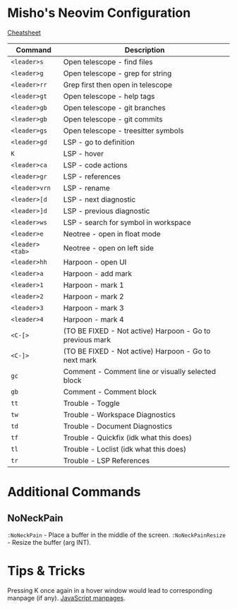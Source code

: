 # Misho's Neovim Configuration

[Cheatsheet](./CHEATSHEET.md)

| Command         | Description                                              |
| --------------- | -------------------------------------------------------- |
| `<leader>s`     | Open telescope - find files                              |
| `<leader>g`     | Open telescope - grep for string                         |
| `<leader>rr`    | Grep first then open in telescope                        |
| `<leader>gt`    | Open telescope - help tags                               |
| `<leader>gb`    | Open telescope - git branches                            |
| `<leader>gb`    | Open telescope - git commits                             |
| `<leader>gs`    | Open telescope - treesitter symbols                      |
| `<leader>gd`    | LSP - go to definition                                   |
| `K`             | LSP - hover                                              |
| `<leader>ca`    | LSP - code actions                                       |
| `<leader>gr`    | LSP - references                                         |
| `<leader>vrn`   | LSP - rename                                             |
| `<leader>[d`    | LSP - next diagnostic                                    |
| `<leader>]d`    | LSP - previous diagnostic                                |
| `<leader>ws`    | LSP - search for symbol in workspace                     |
| `<leader>e`     | Neotree - open in float mode                             |
| `<leader><tab>` | Neotree - open on left side                              |
| `<leader>hh`    | Harpoon - open UI                                        |
| `<leader>a`     | Harpoon - add mark                                       |
| `<leader>1`     | Harpoon - mark 1                                         |
| `<leader>2`     | Harpoon - mark 2                                         |
| `<leader>3`     | Harpoon - mark 3                                         |
| `<leader>4`     | Harpoon - mark 4                                         |
| `<C-[>`         | (TO BE FIXED - Not active) Harpoon - Go to previous mark |
| `<C-]>`         | (TO BE FIXED - Not active) Harpoon - Go to next mark     |
| `gc`            | Comment - Comment line or visually selected block        |
| `gb`            | Comment - Comment block                                  |
| `tt`            | Trouble - Toggle                                         |
| `tw`            | Trouble - Workspace Diagnostics                          |
| `td`            | Trouble - Document Diagnostics                           |
| `tf`            | Trouble - Quickfix (idk what this does)                  |
| `tl`            | Trouble - Loclist (idk what this does)                   |
| `tr`            | Trouble - LSP References                                 |

# Additional Commands

## NoNeckPain

`:NoNeckPain` - Place a buffer in the middle of the screen.
`:NoNeckPainResize` - Resize the buffer (arg INT).

# Tips & Tricks

Pressing K once again in a hover window would lead to corresponding manpage (if any). [JavaScript manpages](https://github.com/mohd-akram/mdnpages).
